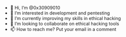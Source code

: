 - 👋 Hi, I’m @0x30909010
- 👀 I’m interested in development and pentesting
- 🌱 I’m currently improving my skills in ethical hacking
- 💞️ I’m looking to collaborate on ethical hacking tools
- 📫 How to reach me? Put your email in a comment

<!---
0x30909010/0x30909010 is a ✨ special ✨ repository because its `README.md` (this file) appears on your GitHub profile.
You can click the Preview link to take a look at your changes.
--->
